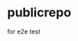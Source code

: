 # publicrepo
for e2e test




































































































































































































































































































































































































































































































































































































































































































































































































































































































































































































































































































































































































































































































































































































































































